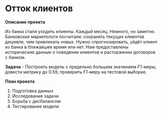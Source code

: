 # Отток клиентов

**Описание проекта**

Из банка стали уходить клиенты. Каждый месяц. Немного, но заметно. Банковские маркетологи посчитали: сохранять текущих клиентов дешевле, чем привлекать новых.
Нужно спрогнозировать, уйдёт клиент из банка в ближайшее время или нет. Нам предоставлены исторические данные о поведении клиентов и расторжении договоров с банком. 

**Задача** - Построить модель с предельно большим значением *F1*-меры, довести метрику до 0.59, проверить *F1*-меру на тестовой выборке.

**План проекта**

1. Подготовка данных
2. Исследование задачи
3. Борьба с дисбалансом
4. Тестирование модели
